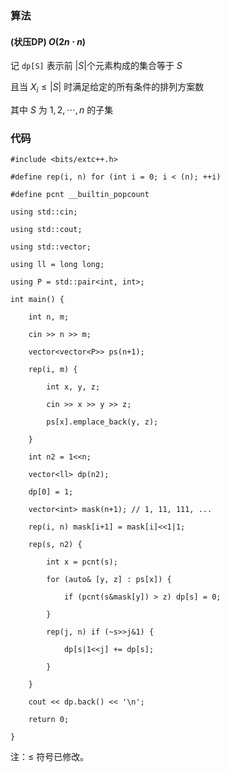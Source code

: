 ### 算法

#### (状压DP) $O(2n⋅n)$

记 `dp[S]` 表示前 $|S|$个元素构成的集合等于 $S$

且当 $X_i\leq|S|$ 时满足给定的所有条件的排列方案数

其中 $S$ 为 ${1,2,⋯,n}$ 的子集

### 代码
```
#include <bits/extc++.h>

#define rep(i, n) for (int i = 0; i < (n); ++i)

#define pcnt __builtin_popcount

using std::cin;

using std::cout;

using std::vector;

using ll = long long;

using P = std::pair<int, int>;

int main() {

    int n, m;

    cin >> n >> m;

    vector<vector<P>> ps(n+1);

    rep(i, m) {

        int x, y, z;

        cin >> x >> y >> z;

        ps[x].emplace_back(y, z);

    }

    int n2 = 1<<n;

    vector<ll> dp(n2);

    dp[0] = 1;

    vector<int> mask(n+1); // 1, 11, 111, ...

    rep(i, n) mask[i+1] = mask[i]<<1|1; 

    rep(s, n2) {

        int x = pcnt(s);

        for (auto& [y, z] : ps[x]) {

            if (pcnt(s&mask[y]) > z) dp[s] = 0;

        }

        rep(j, n) if (~s>>j&1) {

            dp[s|1<<j] += dp[s];

        }

    }

    cout << dp.back() << '\n';

    return 0;

}
```
注：$\leq$ 符号已修改。